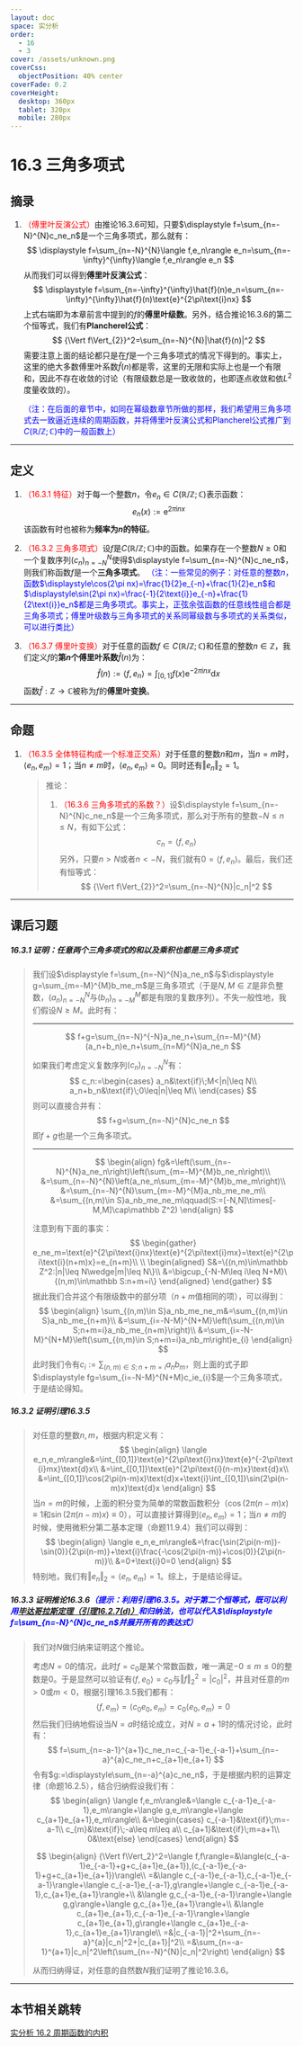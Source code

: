 ```yaml
---
layout: doc
space: 实分析
order:
  - 16
  - 3
cover: /assets/unknown.png
coverCss:
  objectPosition: 40% center
coverFade: 0.2
coverHeight:
  desktop: 360px
  tablet: 320px
  mobile: 280px
---
```

# 16.3 三角多项式

## 摘录

1. <span style="color:red">（傅里叶反演公式）</span>由推论16.3.6可知，只要$\displaystyle f=\sum_{n=-N}^{N}c_ne_n$是一个三角多项式，那么就有：
   $$
   \displaystyle f=\sum_{n=-N}^{N}\langle f,e_n\rangle e_n=\sum_{n=-\infty}^{\infty}\langle f,e_n\rangle e_n
   $$
   从而我们可以得到**傅里叶反演公式**：
   $$
   \displaystyle f=\sum_{n=-\infty}^{\infty}\hat{f}(n)e_n=\sum_{n=-\infty}^{\infty}\hat{f}(n)\text{e}^{2\pi\text{i}nx}
   $$
   上式右端即为本章前言中提到的$f$的**傅里叶级数**。另外，结合推论16.3.6的第二个恒等式，我们有**Plancherel公式**：
   $$
   {\Vert f\Vert_{2}}^2=\sum_{n=-N}^{N}|\hat{f}(n)|^2
   $$
   需要注意上面的结论都只是在$f$是一个三角多项式的情况下得到的。事实上，这里的绝大多数傅里叶系数$\hat{f}(n)$都是零，这里的无限和实际上也是一个有限和，因此不存在收敛的讨论（有限级数总是一致收敛的，也即逐点收敛和依$L^2$度量收敛的）。

   <span style="color:blue">（注：在后面的章节中，如同在幂级数章节所做的那样，我们希望用三角多项式去一致逼近连续的周期函数，并将傅里叶反演公式和Plancherel公式推广到$C(\mathbb R/\mathbb Z;\mathbb C)$中的一般函数上）</span>

---

## 定义

1. <span style="color:red">（16.3.1 特征）</span>对于每一个整数$n$，令$e_n\in C(\mathbb R/\mathbb Z;\mathbb C)$表示函数：
   $$
   e_n(x):=\text{e}^{2\pi\text{i}nx}
   $$
   该函数有时也被称为**频率为$n$的特征**。

2. <span style="color:red">（16.3.2 三角多项式）</span>设$f$是$C(\mathbb R/\mathbb Z;\mathbb C)$中的函数。如果存在一个整数$N\geq 0$和一个复数序列$(c_n)_{n=-N}^{N}$使得$\displaystyle f=\sum_{n=-N}^{N}c_ne_n$，则我们称函数$f$是一个**三角多项式**。
   <span style="color:blue">（注：一些常见的例子：对任意的整数$n$，函数$\displaystyle\cos(2\pi nx)=\frac{1}{2}e_{-n}+\frac{1}{2}e_n$和$\displaystyle\sin(2\pi nx)=\frac{-1}{2\text{i}}e_{-n}+\frac{1}{2\text{i}}e_n$都是三角多项式。事实上，正弦余弦函数的任意线性组合都是三角多项式；傅里叶级数与三角多项式的关系同幂级数与多项式的关系类似，可以进行类比）</span>

3. <span style="color:red">（16.3.7 傅里叶变换）</span>对于任意的函数$f\in C(\mathbb R/\mathbb Z;\mathbb C)$和任意的整数$n\in\mathbb Z$，我们定义$f$的**第$n$个傅里叶系数**$\hat{f}(n)$为：
   $$
   \hat{f}(n):=\langle f,e_n\rangle=\int_{[0,1]}f(x)\text{e}^{-2\pi\text{i}nx}\text{d}x
   $$
   函数$\hat{f}:\mathbb Z\to\mathbb C$被称为$f$的**傅里叶变换**。

---

## 命题

1. <span style="color:red">（16.3.5 全体特征构成一个标准正交系）</span>对于任意的整数$n$和$m$，当$n=m$时，$\langle e_n,e_m\rangle=1$；当$n\ne m$时，$\langle e_n,e_m\rangle=0$。同时还有$\Vert e_n\Vert_{2}=1$。

   > 推论：
   >
   > 1. <span style="color:red">（16.3.6 三角多项式的系数？）</span>设$\displaystyle f=\sum_{n=-N}^{N}c_ne_n$是一个三角多项式，那么对于所有的整数$-N\leq n\leq N$，有如下公式：
   >    $$
   >    c_n=\langle f,e_n\rangle
   >    $$
   >    另外，只要$n>N$或者$n<-N$，我们就有$0=\langle f,e_n\rangle$。最后，我们还有恒等式：
   >    $$
   >    {\Vert f\Vert_{2}}^2=\sum_{n=-N}^{N}|c_n|^2
   >    $$

---

## 课后习题

##### 16.3.1 证明：任意两个三角多项式的和以及乘积也都是三角多项式

> 我们设$\displaystyle f=\sum_{n=-N}^{N}a_ne_n$与$\displaystyle g=\sum_{m=-M}^{M}b_me_m$是三角多项式（于是$N,M\in\mathbb Z$是非负整数，$(a_n)_{n=-N}^{N}$与$(b_n)_{n=-M}^{M}$都是有限的复数序列）。不失一般性地，我们假设$N\geq M$。此时有：
>
> ---
>
> $$
> f+g=\sum_{n=-N}^{-N}a_ne_n+\sum_{n=-M}^{M}(a_n+b_n)e_n+\sum_{n=M}^{N}a_ne_n
> $$
>
> 如果我们考虑定义复数序列$(c_n)_{n=-N}^{N}$有：
> $$
> c_n:=\begin{cases}
> a_n&\text{if}\;M<|n|\leq N\\
> a_n+b_n&\text{if}\;0\leq|n|\leq M\\
> \end{cases}
> $$
> 则可以直接合并有：
> $$
> f+g=\sum_{n=-N}^{N}c_ne_n
> $$
> 即$f+g$也是一个三角多项式。
>
> ---
>
> $$
> \begin{align}
> fg&=\left(\sum_{n=-N}^{N}a_ne_n\right)\left(\sum_{m=-M}^{M}b_ne_n\right)\\
> &=\sum_{n=-N}^{N}\left(a_ne_n\sum_{m=-M}^{M}b_me_m\right)\\
> &=\sum_{n=-N}^{N}\sum_{m=-M}^{M}a_nb_me_ne_m\\
> &=\sum_{(n,m)\in S}a_nb_me_ne_m\qquad(S:=[-N,N]\times[-M,M]\cap\mathbb Z^2)
> \end{align}
> $$
>
> 注意到有下面的事实：
> $$
> \begin{gather}
> e_ne_m=\text{e}^{2\pi\text{i}nx}\text{e}^{2\pi\text{i}mx}=\text{e}^{2\pi\text{i}(n+m)x}=e_{n+m}\\
> \\
> \begin{aligned}
> S&=\{(n,m)\in\mathbb Z^2:|n|\leq N\wedge|m|\leq N\}\\
> &=\bigcup_{-N-M\leq i\leq N+M}\{(n,m)\in\mathbb S:n+m=i\}
> \end{aligned}
> \end{gather}
> $$
> 据此我们合并这个有限级数中的部分项（$n+m$值相同的项），可以得到：
> $$
> \begin{align}
> \sum_{(n,m)\in S}a_nb_me_ne_m&=\sum_{(n,m)\in S}a_nb_me_{n+m}\\
> &=\sum_{i=-N-M}^{N+M}\left(\sum_{(n,m)\in S;n+m=i}a_nb_me_{n+m}\right)\\
> &=\sum_{i=-N-M}^{N+M}\left(\sum_{(n,m)\in S;n+m=i}a_nb_m\right)e_{i}
> \end{align}
> $$
> 此时我们令有$\displaystyle c_i:=\sum_{(n,m)\in S;n+m=i}a_nb_m$，则上面的式子即$\displaystyle fg=\sum_{i=-N-M}^{N+M}c_ie_{i}$是一个三角多项式，于是结论得知。

##### 16.3.2 证明引理16.3.5

> 对任意的整数$n,m$，根据内积定义有：
> $$
> \begin{align}
> \langle e_n,e_m\rangle&=\int_{[0,1]}\text{e}^{2\pi\text{i}nx}\text{e}^{-2\pi\text{i}mx}\text{d}x\\
> &=\int_{[0,1]}\text{e}^{2\pi\text{i}(n-m)x}\text{d}x\\
> &=\int_{[0,1]}\cos(2\pi(n-m)x)\text{d}x+\text{i}\int_{[0,1]}\sin(2\pi(n-m)x)\text{d}x
> \end{align}
> $$
> 当$n=m$的时候，上面的积分变为简单的常数函数积分（$\cos(2\pi(n-m)x)\equiv 1$和$\sin(2\pi(n-m)x)\equiv 0$），可以直接计算得到$\langle e_n,e_m\rangle=1$；当$n\ne m$的时候，使用微积分第二基本定理（命题11.9.4）我们可以得到：
> $$
> \begin{align}
> \langle e_n,e_m\rangle&=\frac{\sin(2\pi(n-m))-\sin(0)}{2\pi(n-m)}+\text{i}\frac{-\cos(2\pi(n-m))+\cos(0)}{2\pi(n-m)}\\
> &=0+\text{i}0=0
> \end{align}
> $$
> 特别地，我们有$\Vert e_n\Vert_{2}=\langle e_n,e_m\rangle=1$。综上，于是结论得证。

##### 16.3.3 证明推论16.3.6<span style="color:blue">（提示：利用引理16.3.5。对于第二个恒等式，既可以利用[毕达哥拉斯定理（引理16.2.7(d)）](/docs/Real-Analysis/Chap16/Sec2.md)和归纳法，也可以代入$\displaystyle f=\sum_{n=-N}^{N}c_ne_n$并展开所有的表达式）</span>

> 我们对$N$做归纳来证明这个推论。
>
> 考虑$N=0$的情况，此时$f=c_0$是某个常数函数，唯一满足$-0\leq m\leq 0$的整数是$0$。于是显然可以验证有$\langle f,e_0\rangle=c_0$与${\Vert f\Vert_2}^2=|c_0|^2$，并且对任意的$m>0$或$m<0$，根据引理16.3.5我们都有：
> $$
> \langle f,e_m\rangle=\langle c_0e_0,e_m\rangle=c_0\langle e_0,e_m\rangle=0
> $$
> 然后我们归纳地假设当$N=a$时结论成立，对$N=a+1$时的情况讨论，此时有：
> $$
> f=\sum_{n=-a-1}^{a+1}c_ne_n=c_{-a-1}e_{-a-1}+\sum_{n=-a}^{a}c_ne_n+c_{a+1}e_{a+1}
> $$
> 令有$g:=\displaystyle\sum_{n=-a}^{a}c_ne_n$，于是根据内积的运算定律（命题16.2.5），结合归纳假设我们有：
> $$
> \begin{align}
> \langle f,e_m\rangle&=\langle c_{-a-1}e_{-a-1},e_m\rangle+\langle g,e_m\rangle+\langle c_{a+1}e_{a+1},e_m\rangle\\
> &=\begin{cases}
> c_{-a-1}&\text{if}\;m=-a-1\\
> c_{m}&\text{if}\;-a\leq m\leq a\\
> c_{a+1}&\text{if}\;m=a+1\\
> 0&\text{else}
> \end{cases}
> \end{align}
> $$
>
> $$
> \begin{align}
> {\Vert f\Vert_2}^2=\langle f,f\rangle=&\langle(c_{-a-1}e_{-a-1}+g+c_{a+1}e_{a+1}),(c_{-a-1}e_{-a-1}+g+c_{a+1}e_{a+1})\rangle\\
> =&\langle c_{-a-1}e_{-a-1},c_{-a-1}e_{-a-1}\rangle+\langle c_{-a-1}e_{-a-1},g\rangle+\langle c_{-a-1}e_{-a-1},c_{a+1}e_{a+1}\rangle+\\
> &\langle g,c_{-a-1}e_{-a-1}\rangle+\langle g,g\rangle+\langle g,c_{a+1}e_{a+1}\rangle+\\
> &\langle c_{a+1}e_{a+1},c_{-a-1}e_{-a-1}\rangle+\langle c_{a+1}e_{a+1},g\rangle+\langle c_{a+1}e_{-a-1},c_{a+1}e_{a+1}\rangle\\
> =&|c_{-a-1}|^2+\sum_{n=-a}^{a}|c_n|^2+|c_{a+1}|^2\\
> =&\sum_{n=-a-1}^{a+1}|c_n|^2\left(\sum_{n=-N}^{N}|c_n|^2\right)
> \end{align}
> $$
>
> 从而归纳得证，对任意的自然数$N$我们证明了推论16.3.6。

---

## 本节相关跳转

[实分析 16.2 周期函数的内积](/docs/Real-Analysis/Chap16/Sec2.md)